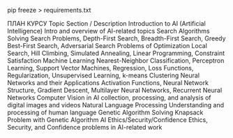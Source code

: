 pip freeze > requirements.txt

ПЛАН КУРСУ
Topic	Section / Description
Introduction to AI (Artificial Intelligence) Intro and overview of AI-related topics
Search Algorithms	Solving Search Problems, Depth-First Search, Breadth-First Search, Greedy Best-First Search, Adversarial Search
Problems of Optimization	Local Search, Hill Climbing, Simulated Annealing, Linear Programming, Constraint Satisfaction
Machine Learning	Nearest-Neighbor Classification, Perceptron Learning, Support Vector Machines, Regression, Loss Functions, Regularization, Unsupervised Learning, k-means Clustering
Neural Networks and their Applications	Activation Functions, Neural Network Structure, Gradient Descent, Multilayer Neural Networks, Recurrent Neural Networks
Computer Vision in AI	collection, processing, and analysis of digital images and videos
Natural Language Processing	Understanding and processing of human language
Genetic Algorithm	Solving Knapsack Problem with Genetic Algorithm
AI Ethics/Security/Confidence	Ethics, Security, and Confidence problems in AI-related work